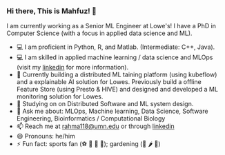### Hi there, This is Mahfuz! 👋
I am currently working as a Senior ML Engineer at Lowe's! I have a PhD in Computer Science (with a focus in applied data science and ML). 
- :computer: I am proficient in Python, R, and Matlab. (Intermediate: C++, Java).
- :computer: I am skilled in applied machine learning / data science and MLOps (visit my [linkedin](https://www.linkedin.com/in/mahfuzur-rahman-ahm/) for more information).
- 🔭 Currently building a distributed ML taining platform (using kubeflow) and a explainable AI solution for Lowes. Previously build a offline Feature Store (using Presto & HIVE) and designed and developed a ML monitoring solution for Lowes.
- 🌱 Studying on on Distributed Software and ML system design.
- 💬 Ask me about: MLOps, Machine learning, Data Science, Software Engineering, Bioinformatics / Computational Biology
- 📫 Reach me at rahma118@umn.edu or through [linkedin](https://www.linkedin.com/in/mahfuzur-rahman-ahm/)
- 😄 Pronouns: he/him
- ⚡ Fun fact: sports fan (:soccer: :football: :basketball: :tennis:); gardening (:leafy_green: :hot_pepper: :tomato:)

<!--
**mahfuz05062/mahfuz05062** is a ✨ _special_ ✨ repository because its `README.md` (this file) appears on your GitHub profile.

Here are some ideas to get you started:

- 🔭 I’m currently working on ...
- 🌱 I’m currently learning ...
- 👯 I’m looking to collaborate on ...
- 🤔 I’m looking for help with ...
- 💬 Ask me about ...
- 📫 How to reach me: ...
- 😄 Pronouns: ...
- ⚡ Fun fact: ...

- Help: https://guides.github.com/pdfs/markdown-cheatsheet-online.pdf
- https://github.com/ikatyang/emoji-cheat-sheet/blob/master/README.md
- https://github.com/chienleow
-->

